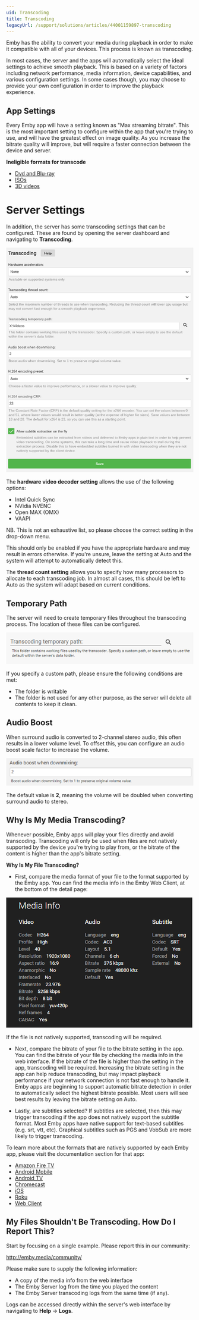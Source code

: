 ```yaml
---
uid: Transcoding
title: Transcoding
legacyUrl: /support/solutions/articles/44001159897-transcoding
---
```


Emby has the ability to convert your media during playback in order to make it compatible with all of your devices. This process is known as transcoding.

In most cases, the server and the apps will automatically select the ideal settings to achieve smooth playback. This is based on a variety of factors including network performance, media information, device capabilities, and various configuration settings. In some cases though, you may choose to provide your own configuration in order to improve the playback experience.

## App Settings

Every Emby app will have a setting known as "Max streaming bitrate". This is the most important setting to configure within the app that you're trying to use, and will have the greatest effect on image quality. As you increase the bitrate quality will improve, but will require a faster connection between the device and server.

**Ineligible formats for transcode**
* [Dvd and Blu-ray](Movie-naming#dvd-and-blu-ray)
* [ISOs](Movie-naming#isos)
* [3D videos](Movie-naming#3d-videos)

# Server Settings

In addition, the server has some transcoding settings that can be configured. These are found by opening the server dashboard and navigating to **Transcoding**.

![](images/server/transcoding1.png)

The **hardware video decoder setting** allows the use of the following options:

* Intel Quick Sync
* NVidia NVENC
* Open MAX (OMX)
* VAAPI

NB. This is not an exhaustive list, so please choose the correct setting in the drop-down menu.

This should only be enabled if you have the appropriate hardware and may result in errors otherwise. If you're unsure, leave the setting at Auto and the system will attempt to automatically detect this.

The **thread count setting** allows you to specify how many processors to allocate to each transcoding job. In almost all cases, this should be left to Auto as the system will adapt based on current conditions.

## Temporary Path

The server will need to create temporary files throughout the transcoding process. The location of these files can be configured.

![](images/server/transcoding2.png)

If you specify a custom path, please ensure the following conditions are met:

* The folder is writable
* The folder is not used for any other purpose, as the server will delete all contents to keep it clean.

## Audio Boost

When surround audio is converted to 2-channel stereo audio, this often results in a lower volume level. To offset this, you can configure an audio boost scale factor to increase the volume.

![](images/server/transcoding3.png)

The default value is **2**, meaning the volume will be doubled when converting surround audio to stereo.

## Why Is My Media Transcoding?

Whenever possible, Emby apps will play your files directly and avoid transcoding. Transcoding will only be used when files are not natively supported by the device you're trying to play from, or the bitrate of the content is higher than the app's bitrate setting.

**Why Is My File Transcoding?**

* First, compare the media format of your file to the format supported by the Emby app. You can find the media info in the Emby Web Client, at the bottom of the detail page:

![](images/server/mediainfo.png)

If the file is not natively supported, transcoding will be required.

* Next, compare the bitrate of your file to the bitrate setting in the app. You can find the bitrate of your file by checking the media info in the web interface. If the bitrate of the file is higher than the setting in the app, transcoding will be required. Increasing the bitrate setting in the app can help reduce transcoding, but may impact playback performance if your network connection is not fast enough to handle it. Emby apps are beginning to support automatic bitrate detection in order to automatically select the highest bitrate possible. Most users will see best results by leaving the bitrate setting on Auto.

* Lastly, are subtitles selected? If subtitles are selected, then this may trigger transcoding if the app does not natively support the subtitle format. Most Emby apps have native support for text-based subtitles (e.g. srt, vtt, etc). Graphical subtitles such as PGS and VobSub are more likely to trigger transcoding.

To learn more about the formats that are natively supported by each Emby app, please visit the documentation section for that app:

* [Amazon Fire TV](Fire-TV)
* [Android Mobile](Android-Mobile)
* [Android TV](Android-TV)
* [Chromecast](Chromecast)
* [iOS](iOS)
* [Roku](Roku)
* [Web Client](Web-Client)

## My Files Shouldn't Be Transcoding. How Do I Report This?

Start by focusing on a single example. Please report this in our community:

http://emby.media/community/

Please make sure to supply the following information:

* A copy of the media info from the web interface
* The Emby Server log from the time you played the content
* The Emby Server transcoding logs from the same time (if any).

Logs can be accessed directly within the server's web interface by navigating to **Help** -> **Logs**.